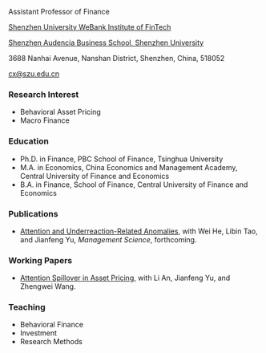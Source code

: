 Assistant Professor of Finance

[Shenzhen University WeBank Institute of FinTech](http://swift.szu.edu.cn/info/1027/1591.htm)

[Shenzhen Audencia Business School, Shenzhen University](https://faculte-recherche.audencia.com/cvs/cv/xin-chen/)

3688 Nanhai Avenue, Nanshan District, Shenzhen, China, 518052

cx@szu.edu.cn


### Research Interest
- Behavioral Asset Pricing
- Macro Finance


### Education
- Ph.D. in Finance, PBC School of Finance, Tsinghua University
- M.A. in Economics, China Economics and Management Academy, Central University of Finance and Economics
- B.A. in Finance, School of Finance, Central University of Finance and Economics

### Publications
- [Attention and Underreaction-Related Anomalies](https://pubsonline.informs.org/doi/abs/10.1287/mnsc.2022.4332), with Wei He, Libin Tao, and Jianfeng Yu, _Management Science_, forthcoming.


### Working Papers
- [Attention Spillover in Asset Pricing](https://papers.ssrn.com/sol3/papers.cfm?abstract_id=3716918), with Li An, Jianfeng Yu, and Zhengwei Wang.


### Teaching
- Behavioral Finance
- Investment
- Research Methods
